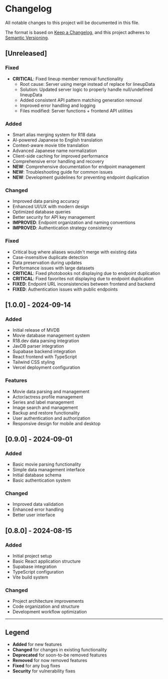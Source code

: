 # Changelog

All notable changes to this project will be documented in this file.

The format is based on [Keep a Changelog](https://keepachangelog.com/en/1.0.0/),
and this project adheres to [Semantic Versioning](https://semver.org/spec/v2.0.0.html).

## [Unreleased]

### Fixed
- **CRITICAL**: Fixed lineup member removal functionality
  - Root cause: Server using merge instead of replace for lineupData
  - Solution: Updated server logic to properly handle null/undefined lineupData
  - Added consistent API pattern matching generation removal
  - Improved error handling and logging
  - Files modified: Server functions + frontend API utilities

### Added
- Smart alias merging system for R18 data
- AI-powered Japanese to English translation
- Context-aware movie title translation
- Advanced Japanese name normalization
- Client-side caching for improved performance
- Comprehensive error handling and recovery
- **NEW**: Comprehensive documentation for endpoint management
- **NEW**: Troubleshooting guide for common issues
- **NEW**: Development guidelines for preventing endpoint duplication

### Changed
- Improved data parsing accuracy
- Enhanced UI/UX with modern design
- Optimized database queries
- Better security for API key management
- **IMPROVED**: Endpoint organization and naming conventions
- **IMPROVED**: Authentication strategy consistency

### Fixed
- Critical bug where aliases wouldn't merge with existing data
- Case-insensitive duplicate detection
- Data preservation during updates
- Performance issues with large datasets
- **CRITICAL**: Fixed photobooks not displaying due to endpoint duplication
- **CRITICAL**: Fixed favorites not displaying due to endpoint duplication
- **FIXED**: Endpoint URL inconsistencies between frontend and backend
- **FIXED**: Authentication issues with public endpoints

## [1.0.0] - 2024-09-14

### Added
- Initial release of MVDB
- Movie database management system
- R18.dev data parsing integration
- JavDB parser integration
- Supabase backend integration
- React frontend with TypeScript
- Tailwind CSS styling
- Vercel deployment configuration

### Features
- Movie data parsing and management
- Actor/actress profile management
- Series and label management
- Image search and management
- Backup and restore functionality
- User authentication and authorization
- Responsive design for mobile and desktop

## [0.9.0] - 2024-09-01

### Added
- Basic movie parsing functionality
- Simple data management interface
- Initial database schema
- Basic authentication system

### Changed
- Improved data validation
- Enhanced error handling
- Better user interface

## [0.8.0] - 2024-08-15

### Added
- Initial project setup
- Basic React application structure
- Supabase integration
- TypeScript configuration
- Vite build system

### Changed
- Project architecture improvements
- Code organization and structure
- Development workflow optimization

---

## Legend

- **Added** for new features
- **Changed** for changes in existing functionality
- **Deprecated** for soon-to-be removed features
- **Removed** for now removed features
- **Fixed** for any bug fixes
- **Security** for vulnerability fixes
